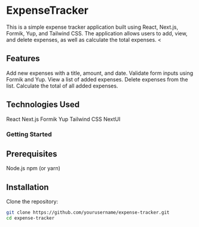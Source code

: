 # ExpenseTracker 

This is a simple expense tracker application built using React, Next.js, Formik, Yup, and Tailwind CSS. The application allows users to add, view, and delete expenses, as well as calculate the total expenses.
<

## Features
Add new expenses with a title, amount, and date.
Validate form inputs using Formik and Yup.
View a list of added expenses.
Delete expenses from the list.
Calculate the total of all added expenses.

## Technologies Used
React
Next.js
Formik
Yup
Tailwind CSS
NextUI

### Getting Started
## Prerequisites
Node.js
npm (or yarn)

## Installation
Clone the repository:
```bash 
git clone https://github.com/yourusername/expense-tracker.git
cd expense-tracker
```